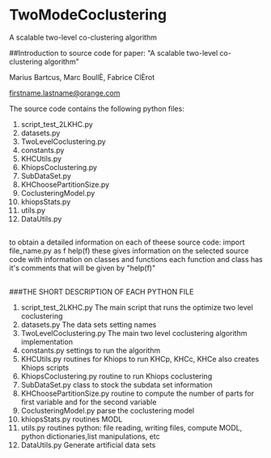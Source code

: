 # TwoModeCoclustering
A scalable two-level co-clustering algorithm

##Introduction to source code for paper: 
"A scalable two-level co-clustering algorithm"

Marius Bartcus, Marc BoullÈ, Fabrice ClÈrot

firstname.lastname@orange.com

The source code contains the following python files:

1) script_test_2LKHC.py
2) datasets.py
3) TwoLevelCoclustering.py
4) constants.py
5) KHCUtils.py
6) KhiopsCoclustering.py
7) SubDataSet.py
8) KHChoosePartitionSize.py
9) CoclusteringModel.py
10) khiopsStats.py
11) utils.py
12) DataUtils.py

## 
to obtain a detailed information on each of theese source code:
import file_name.py as f
help(f)
these gives information on the selected source code with information on classes and functions
each function and class has it's comments that will be given by "help(f)"
## 

###THE SHORT DESCRIPTION OF EACH PYTHON FILE

1) script_test_2LKHC.py
The main script that runs the optimize two level coclustering
2) datasets.py
The data sets setting names
3) TwoLevelCoclustering.py
The main two level coclustering algorithm implementation
4) constants.py
settings to run the algorithm
5) KHCUtils.py
routines for Khiops to run KHCp, KHCc, KHCe
also creates Khiops scripts 
6) KhiopsCoclustering.py
routine to run Khiops coclustering
7) SubDataSet.py
class to stock the subdata set information
8) KHChoosePartitionSize.py
routine to compute the number of parts for first variable and for the second variable
9) CoclusteringModel.py
parse the coclustering model
10) khiopsStats.py
routines MODL
11) utils.py
routines python: file reading, writing files, compute MODL, python dictionaries,list manipulations, etc
12) DataUtils.py
Generate artificial data sets
